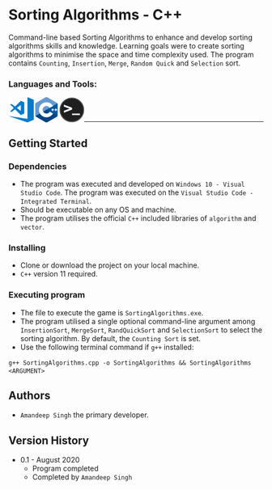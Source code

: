 # Sorting Algorithms - C++

Command-line based Sorting Algorithms to enhance and develop sorting algorithms skills and knowledge. Learning goals were to create sorting algorithms to minimise the space and time complexity used. The program contains `Counting`, `Insertion`, `Merge`, `Random Quick` and `Selection` sort.

### Languages and Tools:

[<img align="left" alt="Visual Studio Code" height="50px" width="50px" src="https://raw.githubusercontent.com/github/explore/80688e429a7d4ef2fca1e82350fe8e3517d3494d/topics/visual-studio-code/visual-studio-code.png" />][visual-studio-code]
[<img align="left" alt="C++" height="50px" width="50px" src="https://raw.githubusercontent.com/github/explore/80688e429a7d4ef2fca1e82350fe8e3517d3494d/topics/cpp/cpp.png" />][cpp]
[<img align="left" alt="Terminal" height="50px" width="50px" src="https://raw.githubusercontent.com/github/explore/80688e429a7d4ef2fca1e82350fe8e3517d3494d/topics/terminal/terminal.png" />][terminal]

<br/>
<br/>

---

## Getting Started

### Dependencies

* The program was executed and developed on `Windows 10 - Visual Studio Code`. The program was executed on the `Visual Studio Code - Integrated Terminal`.
* Should be executable on any OS and machine.
* The program utilises the official `C++` included libraries of `algorithm` and `vector`.

### Installing

* Clone or download the project on your local machine.
* `C++` version 11 required.

### Executing program

* The file to execute the game is `SortingAlgorithms.exe`.
* The program utilised a single optional command-line argument among `InsertionSort`, `MergeSort`, `RandQuickSort` and `SelectionSort` to select the sorting algorithm. By default, the `Counting Sort` is set.
* Use the following terminal command if `g++` installed:
```
g++ SortingAlgorithms.cpp -o SortingAlgorithms && SortingAlgorithms <ARGUMENT>
```

## Authors

* `Amandeep Singh` the primary developer.

## Version History

* 0.1 - August 2020
    * Program completed
    * Completed by `Amandeep Singh`

[visual-studio-code]: https://code.visualstudio.com/
[cpp]: https://www.cplusplus.com/
[terminal]: https://www.microsoft.com/en-au/p/windows-terminal/9n0dx20hk701

